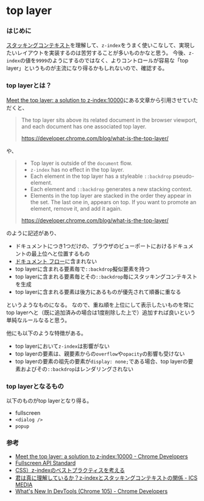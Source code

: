# top layer



### はじめに

[スタッキングコンテキスト](https://developer.mozilla.org/ja/docs/Web/CSS/CSS\_Positioning/Understanding\_z\_index/The\_stacking\_context)を理解して、`z-index`をうまく使いこなして、実現したいレイアウトを実装するのは苦労することが多いものかなと思う。 今後、`z-index`の値を`9999`のようにするのではなく、よりコントロールが容易な「top layer」というものが主流になり得るかもしれないので、確認する。

### top layerとは？

[Meet the top layer: a solution to z-index:10000](https://developer.chrome.com/blog/what-is-the-top-layer/)にある文章から引用させていただくと、

> The top layer sits above its related document in the browser viewport, and each document has one associated top layer.
>
> https://developer.chrome.com/blog/what-is-the-top-layer/

や、

> * Top layer is outside of the `document` flow.
> * `z-index` has no effect in the top layer.
> * Each element in the top layer has a styleable `::backdrop` pseudo-element.
> * Each element and `::backdrop` generates a new stacking context.
> * Elements in the top layer are stacked in the order they appear in the set. The last one in, appears on top. If you want to promote an element, remove it, and add it again.
>
> https://developer.chrome.com/blog/what-is-the-top-layer/

のように記述があり、

* ドキュメントにつき1つだけの、ブラウザのビューポートにおけるドキュメントの最上位へと位置するもの
* [ドキュメント フロー](https://soulandwolf.com.au/blog/what-is-document-flow/)に含まれない
* top layerに含まれる要素毎で`::backdrop`擬似要素を持つ
* top layerに含まれる要素毎とその`::backdrop`毎にスタッキングコンテキストを生成
* top layerに含まれる要素は後方にあるものが優先されて順番に重なる

というようなものになる。 なので、重ね順を上位にして表示したいものを常にtop layerへと（既に追加済みの場合は1度削除した上で）追加すれば良いという単純なルールなると思う。

他にも以下のような特徴がある。

* top layerにおいて`z-index`は影響がない
* top layerの要素は、親要素からの`overflow`や`opacity`の影響も受けない
* top layerの要素の祖先の要素が`display: none;`である場合、top layerの要素およびその`::backdrop`はレンダリングされない

### top layerとなるもの

以下のものがtop layerとなり得る。

* fullscreen
* `<dialog />`
* `popup`

### 参考

* [Meet the top layer: a solution to z-index:10000 - Chrome Developers](https://developer.chrome.com/blog/what-is-the-top-layer/)
* [Fullscreen API Standard](https://fullscreen.spec.whatwg.org/#top-layer)
* [CSS）z-indexのベストプラクティスを考える](https://zenn.dev/catnose99/articles/2f1be29dd203c10dff01)
* [君は真に理解しているか？z-indexとスタッキングコンテキストの関係 - ICS MEDIA](https://ics.media/entry/200609/)
* [What's New In DevTools (Chrome 105) - Chrome Developers](https://developer.chrome.com/blog/new-in-devtools-105/#top-layer)
